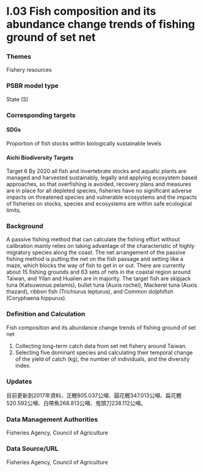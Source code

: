 # I.03 Fish composition and its abundance change trends of fishing ground of set net

<script type="text/javascript" src="http://cdn.mathjax.org/mathjax/latest/MathJax.js?config=TeX-AMS-MML_HTMLorMML"></script>

### Themes
Fishery resources
### PSBR model type
State (S)
### Corresponding targets
#### SDGs
Proportion of fish stocks within biologically sustainable levels
#### Aichi Biodiversity Targets
Target 6 By 2020 all fish and invertebrate stocks and aquatic plants are managed and harvested sustainably, legally and applying ecosystem based approaches, so that overfishing is avoided, recovery plans and measures are in place for all depleted species, fisheries have no significant adverse impacts on threatened species and vulnerable ecosystems and the impacts of fisheries on stocks, species and ecosystems are within safe ecological limits.
### Background
A passive fishing method that can calculate the fishing effort without calibration mainly relies on taking advantage of the characteristic of highly migratory species along the coast. The net arrangement of the passive fishing method is putting the net on the fish passage and setting like a maze, which blocks the way of fish to get in or out. There are currently about 15 fishing grounds and 63 sets of nets in the coastal region around Taiwan, and Yilan and Hualien are in majority. The target fish are skipjack tuna (Katsuwonus pelamis), bullet tuna (Auxis rochei), Mackerel tuna (Auxis thazard), ribbon fish (Trichiurus lepturus), and Common dolphifish (Coryphaena hippurus).
### Definition and Calculation
Fish composition and its abundance change trends of fishing ground of set net
1. Collecting long-term catch data from set net fishery around Taiwan.
2. Selecting five dominant species and calculating their temporal change of the yield of catch (kg), the number of individuals, and the diversity index.
### Updates
目前更新到2017年資料，正鰹805.037公噸、圓花鰹347.013公噸、扁花鰹520.592公噸、白帶魚268.813公噸、鬼頭刀238.112公噸。
### Data Management Authorities
Fisheries Agency, Council of Agriculture
### Data Source/URL
Fisheries Agency, Council of Agriculture